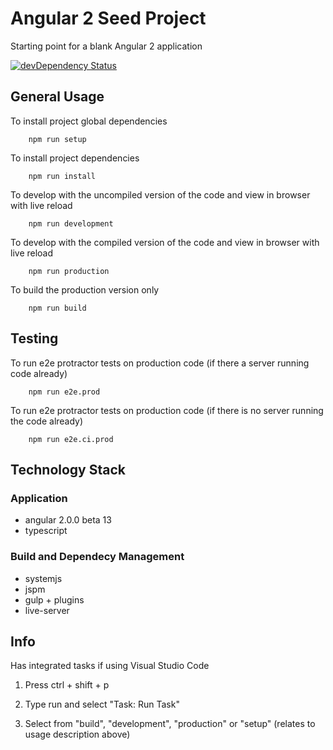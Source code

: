 # Angular 2 Seed Project
Starting point for a blank Angular 2 application

[![devDependency Status](https://david-dm.org/ChrisMurphy/ng2-seed/dev-status.svg)](https://david-dm.org/ChrisMurphy/ng2-seed#info=devDependencies)

## General Usage

To install project global dependencies

		npm run setup
    
To install project dependencies

		npm run install
		
To develop with the uncompiled version of the code and view in browser with live reload

		npm run development
		
To develop with the compiled version of the code and view in browser with live reload

		npm run production
		
To build the production version only

		npm run build

## Testing

To run e2e protractor tests on production code (if there a server running code already)

		npm run e2e.prod

To run e2e protractor tests on production code (if there is no server running the code already)

		npm run e2e.ci.prod

## Technology Stack

### Application
* angular 2.0.0 beta 13
* typescript

### Build and Dependecy Management
* systemjs
* jspm
* gulp + plugins
* live-server
		
## Info

Has integrated tasks if using Visual Studio Code

1. Press ctrl + shift + p

2. Type run and select "Task: Run Task"

3. Select from "build", "development", "production" or "setup" (relates to usage description above)
